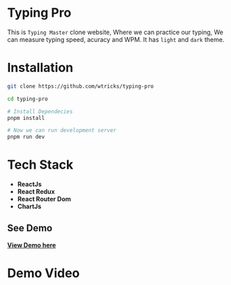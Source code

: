 # Typing Pro

This is `Typing Master` clone website, Where we can practice our typing, We can measure typing speed, acuracy and WPM. It has `light` and `dark` theme.

# Installation

```bash
git clone https://github.com/wtricks/typing-pro

cd typing-pro

# Install Dependecies
pnpm install

# Now we can run development server 
pnpm run dev
```

# Tech Stack

- __ReactJs__
- __React Redux__
- __React Router Dom__
- __ChartJs__

## See Demo

__[View Demo here](https://typing-pro-nine.vercel.app/)__

# Demo Video
